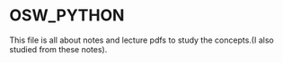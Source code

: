 # OSW_PYTHON
This file is all about notes and lecture pdfs to study the concepts.(I also studied from these notes).
